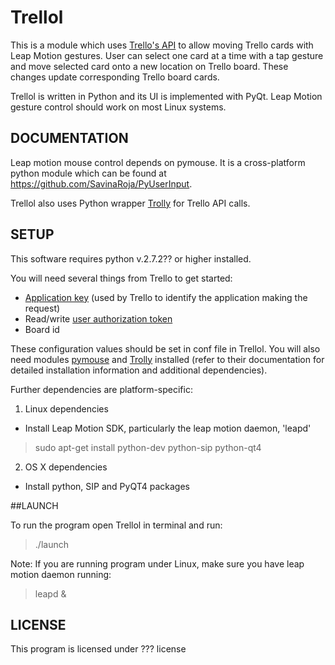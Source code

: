 Trellol
================

This is a module which uses [Trello's API](https://trello.com/docs/) to allow moving Trello cards with Leap Motion gestures. User can select one card at a time with a tap gesture and move selected card onto a new location on Trello board. These changes update corresponding Trello board cards. 

Trellol is written in Python and its UI is implemented with PyQt. Leap Motion gesture control should work on most Linux systems. 

## DOCUMENTATION

Leap motion mouse control depends on pymouse. It is a cross-platform python module which can be found at https://github.com/SavinaRoja/PyUserInput. 

Trellol also uses Python wrapper [Trolly](https://github.com/plish/Trolly) for Trello API calls. 

## SETUP

This software requires python v.2.7.2?? or higher installed.

You will need several things from Trello to get started:
* [Application key](https://trello.com/docs/gettingstarted/index.html#getting-a-token-from-a-user) (used by Trello to identify the application making the request) 
* Read/write [user authorization token](https://trello.com/docs/gettingstarted/index.html#getting-an-application-key)
* Board id 

These configuration values should be set in conf file in Trellol. You will also need modules [pymouse](https://github.com/SavinaRoja/PyUserInput) and [Trolly](https://github.com/plish/Trolly) installed (refer to their documentation for detailed installation information and additional dependencies).

Further dependencies are platform-specific:

1. Linux dependencies
   
  * Install Leap Motion SDK, particularly the leap motion daemon, 'leapd'
  > sudo apt-get install python-dev python-sip python-qt4

2. OS X dependencies

  * Install python, SIP and PyQT4 packages

##LAUNCH

To run the program open Trellol in terminal and run:
   > ./launch

Note: If you are running program under Linux, make sure you have leap motion daemon running:
   > leapd & 

## LICENSE

This program is licensed under ??? license